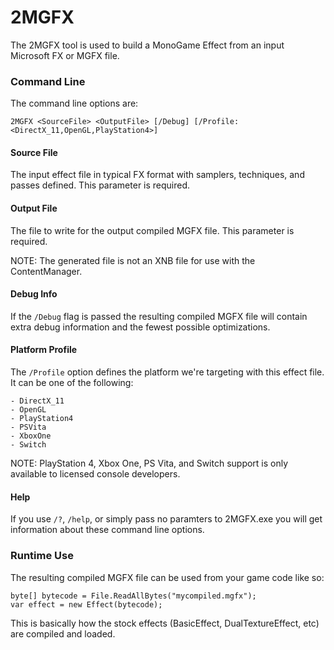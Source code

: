 # 2MGFX

The 2MGFX tool is used to build a MonoGame Effect from an input Microsoft FX or MGFX file.


### Command Line
The command line options are:

```
2MGFX <SourceFile> <OutputFile> [/Debug] [/Profile:<DirectX_11,OpenGL,PlayStation4>]
```

#### Source File
The input effect file in typical FX format with samplers, techniques, and passes defined.  This parameter is required.

#### Output File
The file to write for the output compiled MGFX file.  This parameter is required.

NOTE: The generated file is not an XNB file for use with the ContentManager.

#### Debug Info
If the `/Debug` flag is passed the resulting compiled MGFX file will contain extra debug information and the fewest possible optimizations.

#### Platform Profile
The `/Profile` option defines the platform we're targeting with this effect file.  It can be one of the following:

```
- DirectX_11
- OpenGL
- PlayStation4
- PSVita
- XboxOne
- Switch
```
NOTE: PlayStation 4, Xbox One, PS Vita, and Switch support is only available to licensed console developers.

#### Help
If you use `/?`, `/help`, or simply pass no paramters to 2MGFX.exe you will get information about these command line options.

### Runtime Use
The resulting compiled MGFX file can be used from your game code like so:

```
byte[] bytecode = File.ReadAllBytes("mycompiled.mgfx");
var effect = new Effect(bytecode);
```

This is basically how the stock effects (BasicEffect, DualTextureEffect, etc) are compiled and loaded.

